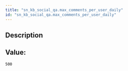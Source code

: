 ```yaml
---
title: "sn_kb_social_qa.max_comments_per_user_daily"
id: "sn_kb_social_qa.max_comments_per_user_daily"
---
```

## Description



## Value: 
```
500
```